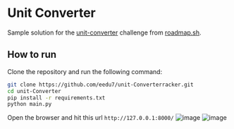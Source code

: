# Unit Converter

Sample solution for the [unit-converter](https://roadmap.sh/projects/unit-converter) challenge from [roadmap.sh](https://roadmap.sh/).

## How to run

Clone the repository and run the following command:

```bash
git clone https://github.com/eedu7/unit-Converterracker.git
cd unit-Converter
pip install -r requirements.txt
python main.py
```

Open the browser and hit this url
`http://127.0.0.1:8000/`
![image](https://github.com/user-attachments/assets/c591381d-f08b-4c5e-9ce0-b4525ec81229)
![image](https://github.com/user-attachments/assets/465ebdca-fe2d-4fb7-a39d-b6a155039983)

